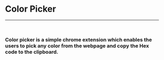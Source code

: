 <html>
<body> <h1>
Color Picker</h1>
<hr><br>
<h3>Color picker is a simple chrome extension which enables the users to pick any color from the webpage and copy the Hex code to the clipboard.

